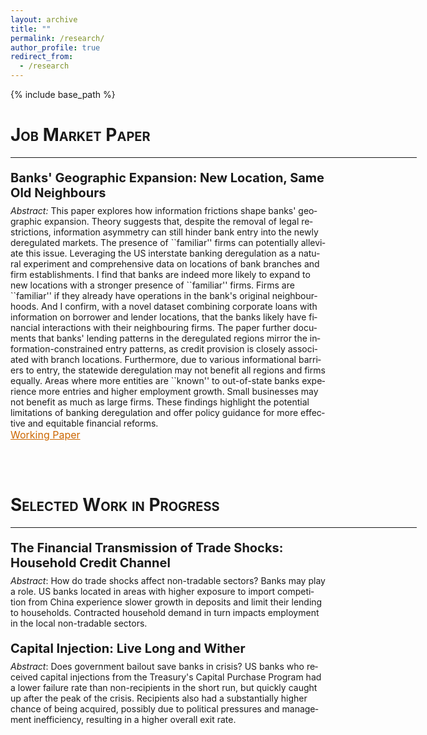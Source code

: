 ```yaml
---
layout: archive
title: ""
permalink: /research/
author_profile: true
redirect_from:
  - /research
---
```


{% include base_path %}


<html>
<head>
<style>

div.abstract {
  max-inline-size: 650px;
  word-wrap: break-word;
  hyphens: auto;
  text-align:justify;
  line-height: 1.5
}

</style>
</head>
<body>



<h1 style="font-variant:small-caps;">Job Market Paper</h1> 
<hr style="width:650px;text-align:left;margin-left:0">

<div lang="en" class="abstract">
<p style="font-size:20px;margin-bottom:-6px"><b>
Banks' Geographic Expansion: New Location, Same Old Neighbours
</b></p>
<p style="font-size:14px;">
<i>Abstract:</i> 
This paper explores how information frictions shape banks' geographic expansion. Theory suggests that, despite the removal of legal restrictions, information asymmetry can still hinder bank entry into the newly deregulated markets. The presence of ``familiar'' firms can potentially alleviate this issue. Leveraging the US interstate banking deregulation as a natural experiment and comprehensive data on locations of bank branches and firm establishments. I find that banks are indeed more likely to expand to new locations with a stronger presence of ``familiar'' firms. Firms are ``familiar'' if they already have operations in the bank's original neighbourhoods. And I confirm, with a novel dataset combining corporate loans with information on borrower and lender locations, that the banks likely have financial interactions with their neighbouring firms. The paper further documents that banks' lending patterns in the deregulated regions mirror the information-constrained entry patterns, as credit provision is closely associated with branch locations. Furthermore, due to various informational barriers to entry, the statewide deregulation may not benefit all regions and firms equally. Areas where more entities are ``known'' to out-of-state banks experience more entries and higher employment growth. Small businesses may not benefit as much as large firms. These findings highlight the potential limitations of banking deregulation and offer policy guidance for more effective and equitable financial reforms. <br>
<a href="http://KaleungL.github.io/files/JMP_KaleungLam.pdf" style="color:#cc6600;font-size:16px" target="_blank">Working Paper</a>
</p>
</div>
<hr style="width:650px;text-align:left;margin-left:0;visibility:hidden;">


<br>
<h1 style="font-variant:small-caps;">Selected Work in Progress</h1> 
<hr style="width:650px;text-align:left;margin-left:0">

<div lang="en" class="abstract">
<p style="font-size:20px;margin-bottom:-6px;"><b>
The Financial Transmission of Trade Shocks: Household Credit Channel
</b></p>
<p style="font-size:14px;">
<i>Abstract</i>: How do trade shocks affect non-tradable sectors? Banks may play a role. US banks located in areas with higher exposure to import competition from China experience slower growth in deposits and limit their lending to households. Contracted household demand in turn impacts employment in the local non-tradable sectors.
</p>
</div>

<div lang="en" class="abstract">
<p style="font-size:20px;margin-bottom:-6px"><b>
Capital Injection: Live Long and Wither
</b></p>
<p style="font-size:14px;">
<i>Abstract</i>: Does government bailout save banks in crisis? US banks who received capital injections from the Treasury's Capital Purchase Program had a lower failure rate than non-recipients in the short run, but quickly caught up after the peak of the crisis. Recipients also had a substantially higher chance of being acquired, possibly due to political pressures and management inefficiency, resulting in a higher overall exit rate.
</p>
</div>


</body>
</html>